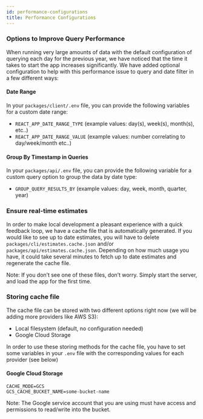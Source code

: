 ```yaml
---
id: performance-configurations
title: Performance Configurations
---
```


### Options to Improve Query Performance

When running very large amounts of data with the default configuration of querying each day for the previous year, we have noticed that the time it takes to start the app increases significantly. We have added optional configuration to help with this performance issue to query and date filter in a few different ways:

#### Date Range

In your `packages/client/.env` file, you can provide the following variables for a custom date range:

- `REACT_APP_DATE_RANGE_TYPE` (example values: day(s), week(s), month(s), etc..)
- `REACT_APP_DATE_RANGE_VALUE` (example values: number correlating to day/week/month etc..)

#### Group By Timestamp in Queries

In your `packages/api/.env` file, you can provide the following variable for a custom query option to group the data by date type:

- `GROUP_QUERY_RESULTS_BY` (example values: day, week, month, quarter, year)

### Ensure real-time estimates

In order to make local development a pleasant experience with a quick feedback loop, we have a cache file that is automatically generated. If you would like to see up to date estimates, you will have to delete `packages/cli/estimates.cache.json` and/or `packages/api/estimates.cache.json`. Depending on how much usage you have, it could take several minutes to fetch up to date estimates and regenerate the cache file.

Note: If you don’t see one of these files, don’t worry. Simply start the server, and load the app for the first time.

### Storing cache file

The cache file can be stored with two different options right now (we will be adding more providers like AWS S3):

- Local filesystem (default, no configuration needed)
- Google Cloud Storage

In order to use these storing methods for the cache file, you have to set some variables in your `.env` file with the corresponding values for each provider (see below)

#### Google Cloud Storage

    CACHE_MODE=GCS
    GCS_CACHE_BUCKET_NAME=some-bucket-name

Note: The Google service account that you are using must have access and permissions to read/write into the bucket.
